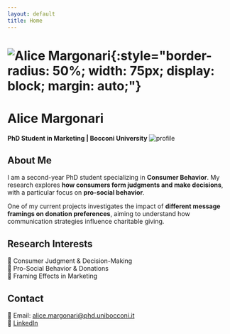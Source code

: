 ```yaml
---
layout: default
title: Home
---
```


# ![Alice Margonari](profile.jpg){:style="border-radius: 50%; width: 75px; display: block; margin: auto;"}

# Alice Margonari  
**PhD Student in Marketing | Bocconi University**
![profile](https://github.com/user-attachments/assets/7872cefe-e5ab-4a2c-a4c6-237d963ab0a4)
## About Me  
I am a second-year PhD
 student specializing in **Consumer Behavior**. My research explores **how consumers form judgments and make decisions**, with a particular focus on **pro-social behavior**.  

One of my current projects investigates the impact of **different message framings on donation preferences**, aiming to understand how communication strategies influence charitable giving.

## Research Interests  
🔹 Consumer Judgment & Decision-Making  
🔹 Pro-Social Behavior & Donations  
🔹 Framing Effects in Marketing  

## Contact  
📧 Email: [alice.margonari@phd.unibocconi.it](mailto:alice.margonari@phd.unibocconi.it)  
🔗 [LinkedIn](https://www.linkedin.com/in/alice-margonari/)  

